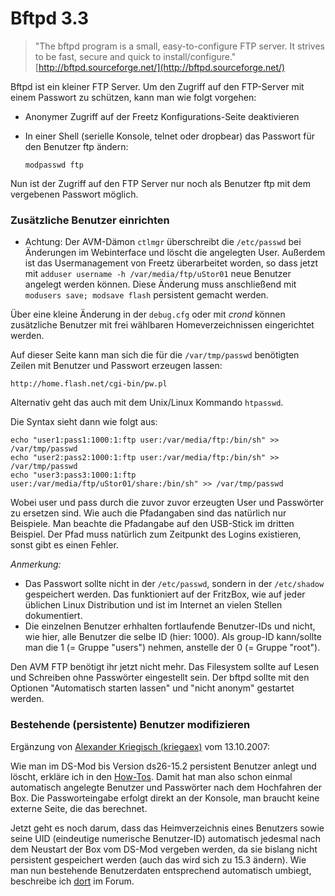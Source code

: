 # Bftpd 3.3

> "The bftpd program is a small, easy-to-configure FTP server. It
> strives to be fast, secure and quick to install/configure."
> [http://bftpd.sourceforge.net/](http://bftpd.sourceforge.net/)

Bftpd ist ein kleiner FTP Server. Um den Zugriff auf den FTP-Server mit
einem Passwort zu schützen, kann man wie folgt vorgehen:

-   Anonymer Zugriff auf der Freetz Konfigurations-Seite deaktivieren
-   In einer Shell (serielle Konsole, telnet oder dropbear) das Passwort
    für den Benutzer ftp ändern:

    ``` 
    modpasswd ftp
    ```

Nun ist der Zugriff auf den FTP Server nur noch als Benutzer ftp mit dem
vergebenen Passwort möglich.

### Zusätzliche Benutzer einrichten

 * Achtung: Der
AVM-Dämon `ctlmgr` überschreibt die `/etc/passwd` bei Änderungen im
Webinterface und löscht die angelegten User. Außerdem ist das
Usermanagement von Freetz überarbeitet worden, so dass jetzt mit
`adduser username -h /var/media/ftp/uStor01` neue Benutzer angelegt
werden können. Diese Änderung muss anschließend mit
`modusers save; modsave flash` persistent gemacht werden.

Über eine kleine Änderung in der `debug.cfg` oder mit *crond* können
zusätzliche Benutzer mit frei wählbaren Homeverzeichnissen eingerichtet
werden.

Auf dieser Seite kann man sich die für die `/var/tmp/passwd` benötigten
Zeilen mit Benutzer und Passwort erzeugen lassen:

```
http://home.flash.net/cgi-bin/pw.pl
```

Alternativ geht das auch mit dem Unix/Linux Kommando `htpasswd`.

Die Syntax sieht dann wie folgt aus:

```
echo "user1:pass1:1000:1:ftp user:/var/media/ftp:/bin/sh" >> /var/tmp/passwd
echo "user2:pass2:1000:1:ftp user:/var/media/ftp:/bin/sh" >> /var/tmp/passwd
echo "user3:pass3:1000:1:ftp user:/var/media/ftp/uStor01/share:/bin/sh" >> /var/tmp/passwd
```

Wobei user und pass durch die zuvor zuvor erzeugten User und Passwörter
zu ersetzen sind. Wie auch die Pfadangaben sind das natürlich nur
Beispiele. Man beachte die Pfadangabe auf den USB-Stick im dritten
Beispiel. Der Pfad muss natürlich zum Zeitpunkt des Logins existieren,
sonst gibt es einen Fehler.

*Anmerkung:*

-   Das Passwort sollte nicht in der `/etc/passwd`, sondern in der
    `/etc/shadow` gespeichert werden. Das funktioniert auf der FritzBox,
    wie auf jeder üblichen Linux Distribution und ist im Internet an
    vielen Stellen dokumentiert.
-   Die einzelnen Benutzer erhhalten fortlaufende Benutzer-IDs und
    nicht, wie hier, alle Benutzer die selbe ID (hier: 1000). Als
    group-ID kann/sollte man die 1 (= Gruppe "users") nehmen, anstelle
    der 0 (= Gruppe "root").

Den AVM FTP benötigt ihr jetzt nicht mehr. Das Filesystem sollte auf
Lesen und Schreiben ohne Passwörter eingestellt sein. Der bftpd sollte
mit den Optionen "Automatisch starten lassen" und "nicht anonym"
gestartet werden.

### Bestehende (persistente) Benutzer modifizieren

Ergänzung von [Alexander Kriegisch
(kriegaex)](http://www.ip-phone-forum.de/member.php?u=117253)
vom 13.10.2007:

Wie man im DS-Mod bis Version ds26-15.2 persistent Benutzer anlegt und
löscht, erkläre ich in den
[How-Tos](../help/howtos/security/user_management.html). Damit
hat man also schon einmal automatisch angelegte Benutzer und Passwörter
nach dem Hochfahren der Box. Die Passworteingabe erfolgt direkt an der
Konsole, man braucht keine externe Seite, die das berechnet.

Jetzt geht es noch darum, dass das Heimverzeichnis eines Benutzers sowie
seine UID (eindeutige numerische Benutzer-ID) automatisch jedesmal nach
dem Neustart der Box vom DS-Mod vergeben werden, da sie bislang nicht
persistent gespeichert werden (auch das wird sich zu 15.3 ändern). Wie
man nun bestehende Benutzerdaten entsprechend automatisch umbiegt,
beschreibe ich
[dort](http://www.ip-phone-forum.de/showthread.php?p=958801#post958801)
im Forum.

